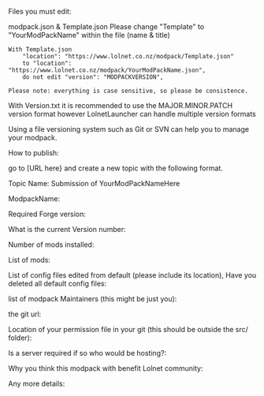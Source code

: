 Files you must edit:

modpack.json & Template.json
    Please change "Template" to "YourModPackName" within the file (name & title)
    
    With Template.json 
        "location": "https://www.lolnet.co.nz/modpack/Template.json"
        to "location": "https://www.lolnet.co.nz/modpack/YourModPackName.json", 
        do not edit "version": "MODPACKVERSION",
        
    Please note: everything is case sensitive, so please be consistence.
    
With Version.txt it is recommended to use the MAJOR.MINOR.PATCH version format however LolnetLauncher can handle multiple version formats

Using a file versioning system such as Git or SVN can help you to manage your modpack.
    
How to publish:

go to [URL here} and create a new topic with the following format.

Topic Name: Submission of YourModPackNameHere


ModpackName: 

Required Forge version:

What is the current Version number:

Number of mods installed:

List of mods:

List of config files edited from default (please include its location), Have you deleted all default config files:

list of modpack Maintainers (this might be just you):

the git url:

Location of your permission file in your git (this should be outside the src/ folder):

Is a server required if so who would be hosting?:

Why you think this modpack with benefit Lolnet community:

Any more details:


        

